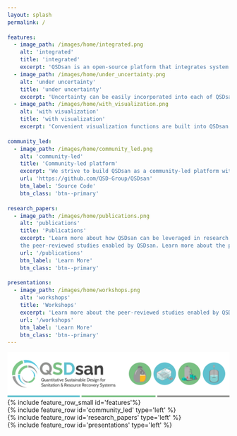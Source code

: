 ```yaml
---
layout: splash
permalink: /

features:
  - image_path: /images/home/integrated.png
    alt: 'integrated'
    title: 'integrated'
    excerpt: 'QSDsan is an open-source platform that integrates system design, process modeling & simulation, techno-economic analysis & life cycle assessment (TEA-LCA).'
  - image_path: /images/home/under_uncertainty.png
    alt: 'under uncertainty'
    title: 'under uncertainty'
    excerpt: 'Uncertainty can be easily incorporated into each of QSDsan’s interface to navigate across the vast opportunity space of numerous technology pathways.'
  - image_path: /images/home/with_visualization.png
    alt: 'with visualization'
    title: 'with visualization'
    excerpt: 'Convenient visualization functions are built into QSDsan’s major classes and the statistical module for a quick grasp of the system and results.'

community_led:
  - image_path: /images/home/community_led.png
    alt: 'community-led'
    title: 'Community-led platform'
    excerpt: 'We strive to build QSDsan as a community-led platform with online documentation, topical tutorials (including video demonstrations), and transparent management with clear contribution guidelines.'
    url: 'https://github.com/QSD-Group/QSDsan'
    btn_label: 'Source Code'
    btn_class: 'btn--primary'

research_papers:
  - image_path: /images/home/publications.png
    alt: 'publications'
    title: 'Publications'
    excerpt: 'Learn more about how QSDsan can be leveraged in research to 
    the peer-reviewed studies enabled by QSDsan. Learn more about the peer-reviewed studies enabled by QSDsan.Learn more about the peer-reviewed studies enabled by QSDsan.Learn more about the peer-reviewed studies enabled by QSDsan.'
    url: '/publications'
    btn_label: 'Learn More'
    btn_class: 'btn--primary'

presentations:
  - image_path: /images/home/workshops.png
    alt: 'workshops'
    title: 'Workshops'
    excerpt: 'Learn more about the peer-reviewed studies enabled by QSDsan.Learn more about the peer-reviewed studies enabled by QSDsan.Learn more about the peer-reviewed studies enabled by QSDsan.Learn more about the peer-reviewed studies enabled by QSDsan.'
    url: '/workshops'
    btn_label: 'Learn More'
    btn_class: 'btn--primary'
---
```


<img src='/images/home/splash.png' alt='QSDsan header'>

<br>
{% include feature_row_small id='features'%}

<br>
{% include feature_row id='community_led' type='left' %}

<br>
{% include feature_row id='research_papers' type='left' %}

<br>
{% include feature_row id='presentations' type='left' %}